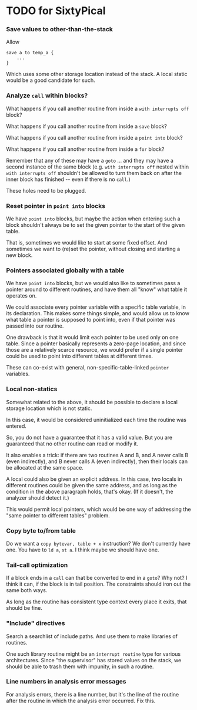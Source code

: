 TODO for SixtyPical
===================

### Save values to other-than-the-stack

Allow

    save a to temp_a {
        ...
    }

Which uses some other storage location instead of the stack.  A local static
would be a good candidate for such.

### Analyze `call` within blocks?

What happens if you call another routine from inside a `with interrupts off` block?

What happens if you call another routine from inside a `save` block?

What happens if you call another routine from inside a `point into` block?

What happens if you call another routine from inside a `for` block?

Remember that any of these may have a `goto` ... and they may have a second
instance of the same block (e.g. `with interrupts off` nested within
`with interrupts off` shouldn't be allowed to turn them back on after the
inner block has finished -- even if there is no `call`.)

These holes need to be plugged.

### Reset pointer in `point into` blocks

We have `point into` blocks, but maybe the action when entering such a
block shouldn't always be to set the given pointer to the start of the given table.

That is, sometimes we would like to start at some fixed offset.  And
sometimes we want to (re)set the pointer, without closing and starting a new block.

### Pointers associated globally with a table

We have `point into` blocks, but we would also like to sometimes pass a pointer
around to different routines, and have them all "know" what table it operates on.

We could associate every pointer variable with a specific table variable, in its
declaration.  This makes some things simple, and would allow us to know what table a
pointer is supposed to point into, even if that pointer was passed into our routine.

One drawback is that it would limit each pointer to be used only on one table.  Since a
pointer basically represents a zero-page location, and since those are a relatively scarce
resource, we would prefer if a single pointer could be used to point into different tables
at different times.

These can co-exist with general, non-specific-table-linked `pointer` variables.

### Local non-statics

Somewhat related to the above, it should be possible to declare a local storage
location which is not static.

In this case, it would be considered uninitialized each time the routine was
entered.

So, you do not have a guarantee that it has a valid value.  But you are guaranteed
that no other routine can read or modify it.

It also enables a trick: if there are two routines A and B, and A never calls B
(even indirectly), and B never calls A (even indirectly), then their locals can
be allocated at the same space.

A local could also be given an explicit address.  In this case, two locals in
different routines could be given the same address, and as long as the condition
in the above paragraph holds, that's okay.  (If it doesn't, the analyzer should
detect it.)

This would permit local pointers, which would be one way of addressing the
"same pointer to different tables" problem.

### Copy byte to/from table

Do we want a `copy bytevar, table + x` instruction?  We don't currently have one.
You have to `ld a`, `st a`.  I think maybe we should have one.

### Tail-call optimization

If a block ends in a `call` can that be converted to end in a `goto`?  Why not?  I think it can,
if the block is in tail position.  The constraints should iron out the same both ways.

As long as the routine has consistent type context every place it exits, that should be fine.

### "Include" directives

Search a searchlist of include paths.  And use them to make libraries of routines.

One such library routine might be an `interrupt routine` type for various architectures.
Since "the supervisor" has stored values on the stack, we should be able to trash them
with impunity, in such a routine.

### Line numbers in analysis error messages

For analysis errors, there is a line number, but it's the line of the routine
after the routine in which the analysis error occurred.  Fix this.
